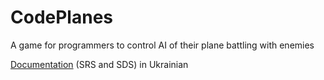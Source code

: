 CodePlanes 
==========

A game for programmers to control AI of their plane battling with enemies

[Documentation][doc] (SRS and SDS) in Ukrainian 

[doc]: https://goo.gl/Gq238